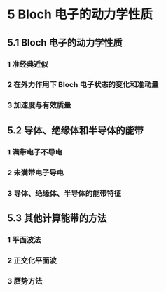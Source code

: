 # 5 Bloch 电子的动力学性质

## 5.1 Bloch 电子的动力学性质

### 1 准经典近似

### 2 在外力作用下 Bloch 电子状态的变化和准动量

### 3 加速度与有效质量

## 5.2 导体、绝缘体和半导体的能带

### 1 满带电子不导电

### 2 未满带电子导电

### 3 导体、绝缘体、半导体的能带特征

## 5.3 其他计算能带的方法

### 1 平面波法

### 2 正交化平面波

### 3 赝势方法